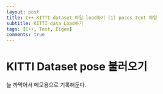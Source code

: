 ```yaml
---
layout: post
title: C++ KITTI dataset 파일 load하기 (1) poses text 파일
subtitle: KITTI data Load하기
tags: [C++, Text, Eigen]
comments: true
---
```


# KITTI Dataset pose 불러오기

늘 까먹어서 메모용으로 기록해둔다.

<script src="https://gist.github.com/LimHyungTae/2211175148867d003f1bc4d8cb483d50.js"></script>
